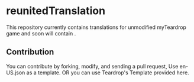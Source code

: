 # reunitedTranslation
This repository currently contains translations for unmodified myTeardrop game and soon will contain .
## Contribution
You can contribute by forking, modify, and sending a pull request, Use en-US.json as a template. OR you can use Teardrop's Template provided here.

